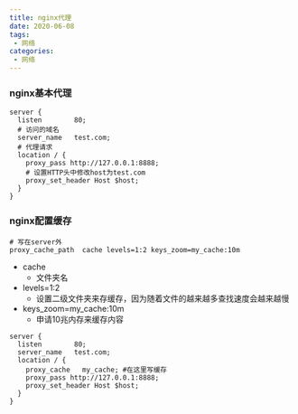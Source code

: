 ```yaml
---
title: nginx代理
date: 2020-06-08
tags:
 - 网络
categories:
 - 网络
---
```


### nginx基本代理
```
server {
  listen        80;
  # 访问的域名
  server_name   test.com;
  # 代理请求
  location / {
    proxy_pass http://127.0.0.1:8888;
    # 设置HTTP头中修改host为test.com
    proxy_set_header Host $host;
  }
}
```

### nginx配置缓存
```
# 写在server外
proxy_cache_path  cache levels=1:2 keys_zoom=my_cache:10m
```
 - cache
   - 文件夹名
 - levels=1:2
   - 设置二级文件夹来存缓存，因为随着文件的越来越多查找速度会越来越慢
 - keys_zoom=my_cache:10m
   - 申请10兆内存来缓存内容

```
server {
  listen        80;
  server_name   test.com;
  location / {
    proxy_cache   my_cache; #在这里写缓存
    proxy_pass http://127.0.0.1:8888;
    proxy_set_header Host $host;
  }
}
```